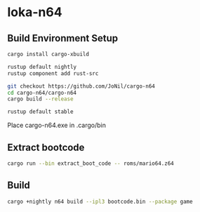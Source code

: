 # loka-n64

## Build Environment Setup

```bash
cargo install cargo-xbuild

rustup default nightly
rustup component add rust-src

git checkout https://github.com/JoNil/cargo-n64
cd cargo-n64/cargo-n64
cargo build --release

rustup default stable
```

Place cargo-n64.exe in .cargo/bin

## Extract bootcode

```bash
cargo run --bin extract_boot_code -- roms/mario64.z64
```

## Build

```bash
cargo +nightly n64 build --ipl3 bootcode.bin --package game
